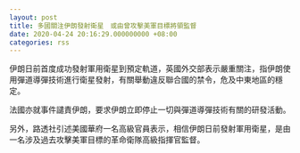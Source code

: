 ```yaml
---
layout: post
title: 多國關注伊朗發射衛星　或由曾攻擊美軍目標將領監督
date: 2020-04-24 20:16:29.000000000 +08:00
categories: rss
---
```


伊朗日前首度成功發射軍用衛星到預定軌道，英國外交部表示嚴重關注，指伊朗使用彈道導彈技術進行衛星發射，有關舉動違反聯合國的禁令，危及中東地區的穩定。

法國亦就事件譴責伊朗，要求伊朗立即停止一切與彈道導彈技術有關的研發活動。

另外，路透社引述美國華府一名高級官員表示，相信伊朗日前發射軍用衛星，是由一名涉及過去攻擊美軍目標的革命衛隊高級指揮官監督。
